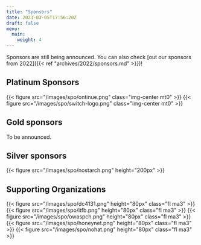 ```yaml
---
title: "Sponsors"
date: 2023-03-05T17:56:20Z
draft: false
menu:
  main:
    weight: 4
---
```


Sponsors are still being announced. You can also check [out our sponsors
from 2022]({{< ref "archives/2022/sponsors.md" >}})!

## Platinum Sponsors

{{< figure src="/images/spo/ontinue.png" class="img-center mt0" >}}
{{< figure src="/images/spo/switch-logo.png" class="img-center mt0" >}}

## Gold sponsors

To be announced.

## Silver sponsors

{{< figure src="/images/spo/nostarch.png" height="200px" >}}

## Supporting Organizations

{{< figure src="/images/spo/dc4131.png" height="80px"  class="fl ma3" >}}
{{< figure src="/images/spo/itfb.png" height="80px" class="fl ma3" >}}
{{< figure src="/images/spo/owaspch.png" height="80px" class="fl ma3" >}}
{{< figure src="/images/spo/honeynet.png" height="80px" class="fl ma3" >}}
{{< figure src="/images/spo/nohat.png" height="80px" class="fl ma3" >}}
